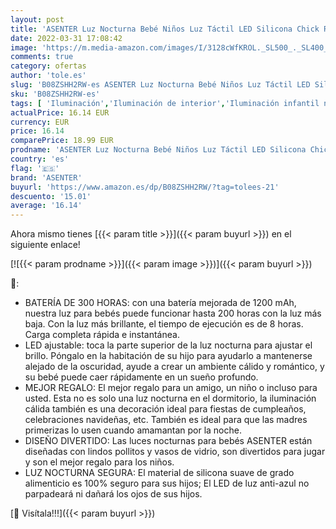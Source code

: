 ```yaml
---
layout: post
title: 'ASENTER Luz Nocturna Bebé Niños Luz Táctil LED Silicona Chick Recargable - Regalo para Bebé'
date: 2022-03-31 17:08:42
image: 'https://m.media-amazon.com/images/I/3128cWfKROL._SL500_._SL400_.jpg'
comments: true
category: ofertas
author: 'tole.es'
slug: 'B08ZSHH2RW-es ASENTER Luz Nocturna Bebé Niños Luz Táctil LED Silicona...'
sku: 'B08ZSHH2RW-es'
tags: [ 'Iluminación','Iluminación de interior','Iluminación infantil nocturna','Lámparas e iluminación infantil','asenter','bebé', ]
actualPrice: 16.14 EUR
currency: EUR
price: 16.14
comparePrice: 18.99 EUR
prodname: 'ASENTER Luz Nocturna Bebé Niños Luz Táctil LED Silicona Chick Recargable - Regalo para Bebé'
country: 'es'
flag: '🇪🇸'
brand: 'ASENTER'
buyurl: 'https://www.amazon.es/dp/B08ZSHH2RW/?tag=tolees-21'
descuento: '15.01'
average: '16.14'
---
```


Ahora mismo tienes [{{< param title >}}]({{< param buyurl >}}) en el siguiente enlace!

[![{{< param prodname >}}]({{< param image >}})]({{< param buyurl >}})

🔎:

- BATERÍA DE 300 HORAS: con una batería mejorada de 1200 mAh, nuestra luz para bebés puede funcionar hasta 200 horas con la luz más baja. Con la luz más brillante, el tiempo de ejecución es de 8 horas. Carga completa rápida e instantánea.
- LED ajustable: toca la parte superior de la luz nocturna para ajustar el brillo. Póngalo en la habitación de su hijo para ayudarlo a mantenerse alejado de la oscuridad, ayude a crear un ambiente cálido y romántico, y su bebé puede caer rápidamente en un sueño profundo.
- MEJOR REGALO: El mejor regalo para un amigo, un niño o incluso para usted. Esta no es solo una luz nocturna en el dormitorio, la iluminación cálida también es una decoración ideal para fiestas de cumpleaños, celebraciones navideñas, etc. También es ideal para que las madres primerizas lo usen cuando amamantan por la noche.
- DISEÑO DIVERTIDO: Las luces nocturnas para bebés ASENTER están diseñadas con lindos pollitos y vasos de vidrio, son divertidos para jugar y son el mejor regalo para los niños.
- LUZ NOCTURNA SEGURA: El material de silicona suave de grado alimenticio es 100% seguro para sus hijos; El LED de luz anti-azul no parpadeará ni dañará los ojos de sus hijos.

[🛒 Visítala!!!]({{< param buyurl >}})
